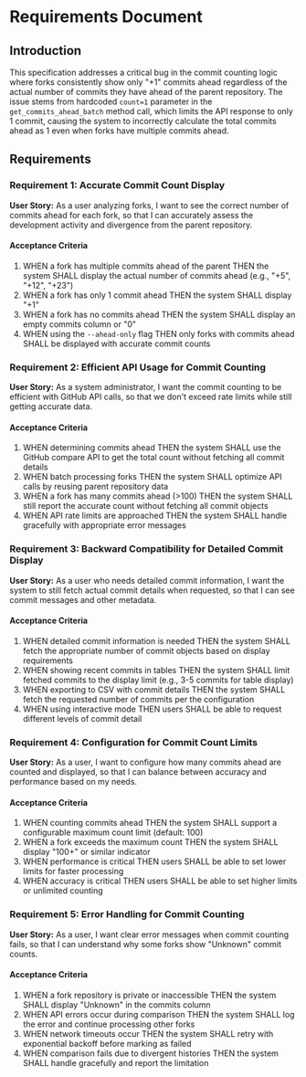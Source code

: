 # Requirements Document

## Introduction

This specification addresses a critical bug in the commit counting logic where forks consistently show only "+1" commits ahead regardless of the actual number of commits they have ahead of the parent repository. The issue stems from hardcoded `count=1` parameter in the `get_commits_ahead_batch` method call, which limits the API response to only 1 commit, causing the system to incorrectly calculate the total commits ahead as 1 even when forks have multiple commits ahead.

## Requirements

### Requirement 1: Accurate Commit Count Display

**User Story:** As a user analyzing forks, I want to see the correct number of commits ahead for each fork, so that I can accurately assess the development activity and divergence from the parent repository.

#### Acceptance Criteria

1. WHEN a fork has multiple commits ahead of the parent THEN the system SHALL display the actual number of commits ahead (e.g., "+5", "+12", "+23")
2. WHEN a fork has only 1 commit ahead THEN the system SHALL display "+1" 
3. WHEN a fork has no commits ahead THEN the system SHALL display an empty commits column or "0"
4. WHEN using the `--ahead-only` flag THEN only forks with commits ahead SHALL be displayed with accurate commit counts

### Requirement 2: Efficient API Usage for Commit Counting

**User Story:** As a system administrator, I want the commit counting to be efficient with GitHub API calls, so that we don't exceed rate limits while still getting accurate data.

#### Acceptance Criteria

1. WHEN determining commits ahead THEN the system SHALL use the GitHub compare API to get the total count without fetching all commit details
2. WHEN batch processing forks THEN the system SHALL optimize API calls by reusing parent repository data
3. WHEN a fork has many commits ahead (>100) THEN the system SHALL still report the accurate count without fetching all commit objects
4. WHEN API rate limits are approached THEN the system SHALL handle gracefully with appropriate error messages

### Requirement 3: Backward Compatibility for Detailed Commit Display

**User Story:** As a user who needs detailed commit information, I want the system to still fetch actual commit details when requested, so that I can see commit messages and other metadata.

#### Acceptance Criteria

1. WHEN detailed commit information is needed THEN the system SHALL fetch the appropriate number of commit objects based on display requirements
2. WHEN showing recent commits in tables THEN the system SHALL limit fetched commits to the display limit (e.g., 3-5 commits for table display)
3. WHEN exporting to CSV with commit details THEN the system SHALL fetch the requested number of commits per the configuration
4. WHEN using interactive mode THEN users SHALL be able to request different levels of commit detail

### Requirement 4: Configuration for Commit Count Limits

**User Story:** As a user, I want to configure how many commits ahead are counted and displayed, so that I can balance between accuracy and performance based on my needs.

#### Acceptance Criteria

1. WHEN counting commits ahead THEN the system SHALL support a configurable maximum count limit (default: 100)
2. WHEN a fork exceeds the maximum count THEN the system SHALL display "100+" or similar indicator
3. WHEN performance is critical THEN users SHALL be able to set lower limits for faster processing
4. WHEN accuracy is critical THEN users SHALL be able to set higher limits or unlimited counting

### Requirement 5: Error Handling for Commit Counting

**User Story:** As a user, I want clear error messages when commit counting fails, so that I can understand why some forks show "Unknown" commit counts.

#### Acceptance Criteria

1. WHEN a fork repository is private or inaccessible THEN the system SHALL display "Unknown" in the commits column
2. WHEN API errors occur during comparison THEN the system SHALL log the error and continue processing other forks
3. WHEN network timeouts occur THEN the system SHALL retry with exponential backoff before marking as failed
4. WHEN comparison fails due to divergent histories THEN the system SHALL handle gracefully and report the limitation